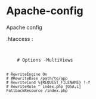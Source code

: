 Apache-config
=============

Apache config


.htaccess :

<code>
  <IfModule mod_rewrite.c>
    # Options -MultiViews

    # RewriteEngine On
    # #RewriteBase /path/to/app
    # RewriteCond %{REQUEST_FILENAME} !-f
    # RewriteRule ^ index.php [QSA,L]
    FallbackResource /index.php

</IfModule>
</code>
